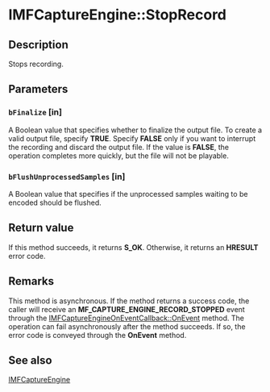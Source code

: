 # IMFCaptureEngine::StopRecord

## Description

Stops recording.

## Parameters

### `bFinalize` [in]

A Boolean value that specifies whether to finalize the output file. To create a valid output file, specify **TRUE**. Specify **FALSE** only if you want to interrupt the recording and discard the output file. If the value is **FALSE**, the operation completes more quickly, but the file will not be playable.

### `bFlushUnprocessedSamples` [in]

A Boolean value that specifies if the unprocessed samples waiting to be encoded should be flushed.

## Return value

If this method succeeds, it returns **S_OK**. Otherwise, it returns an **HRESULT** error code.

## Remarks

This method is asynchronous. If the method returns a success code, the caller will receive an **MF_CAPTURE_ENGINE_RECORD_STOPPED** event through the [IMFCaptureEngineOnEventCallback::OnEvent](https://learn.microsoft.com/windows/desktop/api/mfcaptureengine/nf-mfcaptureengine-imfcaptureengineoneventcallback-onevent) method. The operation can fail asynchronously after the method succeeds. If so, the error code is conveyed through the **OnEvent** method.

## See also

[IMFCaptureEngine](https://learn.microsoft.com/windows/desktop/api/mfcaptureengine/nn-mfcaptureengine-imfcaptureengine)